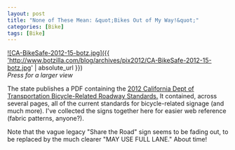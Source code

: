 ```yaml
---
layout: post
title: "None of These Mean: &quot;Bikes Out of My Way!&quot;"
categories: [Bike]
tags: [Bike]
---
```

<a href="/blog/archives/pix2012/CA-BikeSafe-2012-15-med.jpg" target="new">

![CA-BikeSafe-2012-15-botz.jpg]({{ 'http://www.botzilla.com/blog/archives/pix2012/CA-BikeSafe-2012-15-botz.jpg' | absolute_url }})
<br /><i>Press for a larger view</i></a>

The state publishes a PDF containing the <a href="http://www.dot.ca.gov/hq/traffops/signtech/mutcdsupp/pdf/camutcd2012/Part9.pdf">2012 California Dept of Transportation Bicycle-Related Roadway Standards.</a> It contained, across several pages, all of the current standards for bicycle-related signage (and much more). I've collected the signs together here for easier web reference (fabric patterns, anyone?).

Note that the vague legacy "Share the Road" sign seems to be fading out, to be replaced by the much clearer "MAY USE FULL LANE." About time!

